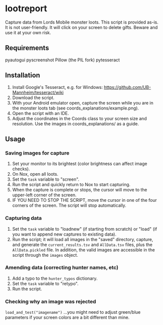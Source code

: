 # lootreport
Capture data from Lords Mobile monster loots.
This script is provided as-is.
It is not user-friendly.
It will click on your screen to delete gifts.
Beware and use it at your own risk.

## Requirements
pyautogui
pyscreenshot
Pillow (the PIL fork)
pytesseract

## Installation
1) Install Google's Tesseract, e.g. for Windows:
https://github.com/UB-Mannheim/tesseract/wiki
2) Download the script.
3) With your Android emulator open, capture the screen while you are in the monster loots tab (see coords_explanations/example.png).
4) Open the script with an IDE.
5) Adjust the coordinates in the Coords class to your screen size and resolution. Use the images in coords_explanations/ as a guide.

## Usage

### Saving images for capture
1) Set your monitor to its brightest (color brightness can affect image checks). 
2) On Nox, open all loots.
3) Set the `task` variable to "screen".
4) Run the script and quickly return to Nox to start capturing.
5) When the capture is complete or stops, the cursor will move to the upper-left corner of the screen.
6) IF YOU NEED TO STOP THE SCRIPT, move the cursor in one of the four corners of the screen. The script will stop automatically.

### Capturing data
1) Set the `task` variable to "loadnew" (if starting from scratch) or "load" (if you want to append new captures to existing data).
2) Run the script; it will load all images in the "saved" directory, capture, and generate the `current_results.tsv` and `AllData.tsv` files, plus the `AllData.pickled` file. In addition, the valid images are accessible in the script through the `images` object.

### Amending data (correcting hunter names, etc)
1) Add a typo to the `hunter_typos` dictionary.
2) Set the `task` variable to "retypo".
3) Run the script.

### Checking why an image was rejected
`load_and_test("imagename")`
...you might need to adjust green/blue parameters if your screen colors are a bit different than mine.
